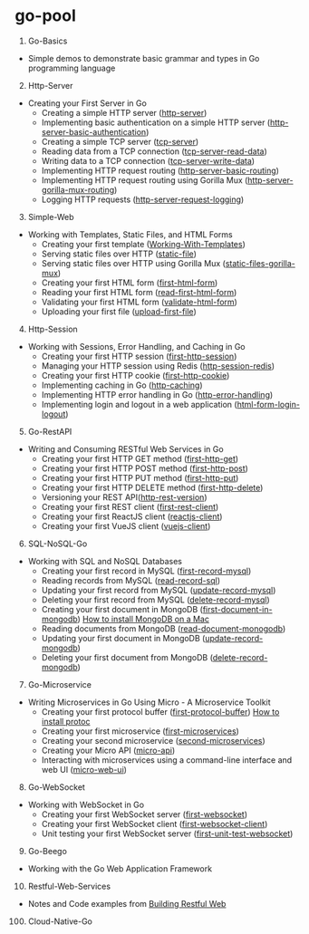 # go-pool
1. Go-Basics
* Simple demos to demonstrate basic grammar and types in Go programming language
2. Http-Server
* Creating your First Server in Go
    - Creating a simple HTTP server ([http-server](https://github.com/JieqiongYu/go-pool/tree/master/Http-Server/http-server))
    - Implementing basic authentication on a simple HTTP server ([http-server-basic-authentication](https://github.com/JieqiongYu/go-pool/tree/master/Http-Server/http-server-basic-authentication))
    - Creating a simple TCP server ([tcp-server](https://github.com/JieqiongYu/go-pool/tree/master/Http-Server/tcp-server))
    - Reading data from a TCP connection ([tcp-server-read-data](https://github.com/JieqiongYu/go-pool/tree/master/Http-Server/tcp-server-read-data))
    - Writing data to a TCP connection ([tcp-server-write-data](https://github.com/JieqiongYu/go-pool/tree/master/Http-Server/tcp-server-write-data))
    - Implementing HTTP request routing ([http-server-basic-routing](https://github.com/JieqiongYu/go-pool/tree/master/Http-Server/http-server-basic-routing))
    - Implementing HTTP request routing using Gorilla Mux ([http-server-gorilla-mux-routing](https://github.com/JieqiongYu/go-pool/tree/master/Http-Server/http-server-gorilla-mux-routing))
    - Logging HTTP requests ([http-server-request-logging](https://github.com/JieqiongYu/go-pool/tree/master/Http-Server/http-server-request-logging))
3. Simple-Web
* Working with Templates, Static Files, and HTML Forms 
    - Creating your first template ([Working-With-Templates](https://github.com/JieqiongYu/go-pool/tree/master/Simple-Web/Working-With-Templates))
    - Serving static files over HTTP ([static-file](https://github.com/JieqiongYu/go-pool/tree/master/Simple-Web/static-file))
    - Serving static files over HTTP using Gorilla Mux ([static-files-gorilla-mux](https://github.com/JieqiongYu/go-pool/tree/master/Simple-Web/static-files-gorilla-mux))
    - Creating your first HTML form ([first-html-form](https://github.com/JieqiongYu/go-pool/tree/master/Simple-Web/first-html-form))
    - Reading your first HTML form ([read-first-html-form](https://github.com/JieqiongYu/go-pool/tree/master/Simple-Web/read-first-html-form))
    - Validating your first HTML form ([validate-html-form](https://github.com/JieqiongYu/go-pool/tree/master/Simple-Web/validate-html-form)) 
    - Uploading your first file ([upload-first-file](https://github.com/JieqiongYu/go-pool/tree/master/Simple-Web/upload-first-file))
4. Http-Session
* Working with Sessions, Error Handling, and Caching in Go
    - Creating your first HTTP session ([first-http-session](https://github.com/JieqiongYu/go-pool/tree/master/Http-Session/first-http-session))
    - Managing your HTTP session using Redis ([http-session-redis](https://github.com/JieqiongYu/go-pool/tree/master/Http-Session/http-session-redis))
    - Creating your first HTTP cookie ([first-http-cookie](https://github.com/JieqiongYu/go-pool/tree/master/Http-Session/first-http-cookie))
    - Implementing caching in Go ([http-caching](https://github.com/JieqiongYu/go-pool/tree/master/Http-Session/http-caching))
    - Implementing HTTP error handling in Go ([http-error-handling](https://github.com/JieqiongYu/go-pool/tree/master/Http-Session/http-error-handling))
    - Implementing login and logout in a web application ([html-form-login-logout](https://github.com/JieqiongYu/go-pool/tree/master/Http-Session/html-form-login-logout))
5. Go-RestAPI
* Writing and Consuming RESTful Web Services in Go 
    - Creating your first HTTP GET method ([first-http-get](https://github.com/JieqiongYu/go-pool/tree/master/Go-RestAPI/first-http-get))
    - Creating your first HTTP POST method ([first-http-post](https://github.com/JieqiongYu/go-pool/tree/master/Go-RestAPI/first-http-post))
    - Creating your first HTTP PUT method ([first-http-put](https://github.com/JieqiongYu/go-pool/tree/master/Go-RestAPI/first-http-put))
    - Creating your first HTTP DELETE method ([first-http-delete](https://github.com/JieqiongYu/go-pool/tree/master/Go-RestAPI/first-http-delete))
    - Versioning your REST API([http-rest-version](https://github.com/JieqiongYu/go-pool/tree/master/Go-RestAPI/http-rest-version))
    - Creating your first REST client ([first-rest-client](https://github.com/JieqiongYu/go-pool/tree/master/Go-RestAPI/first-rest-client))
    - Creating your first ReactJS client ([reactjs-client](https://github.com/JieqiongYu/go-pool/tree/master/Go-RestAPI/reactjs-client))
    - Creating your first VueJS client ([vuejs-client](https://github.com/JieqiongYu/go-pool/tree/master/Go-RestAPI/vuejs-client))
6. SQL-NoSQL-Go
* Working with SQL and NoSQL Databases
    - Creating your first record in MySQL ([first-record-mysql](https://github.com/JieqiongYu/go-pool/tree/master/SQL-NOSQL-Go/first-record-mysql))
    - Reading records from MySQL ([read-record-sql](https://github.com/JieqiongYu/go-pool/tree/master/SQL-NOSQL-Go/read-record-sql))
    - Updating your first record from MySQL ([update-record-mysql](https://github.com/JieqiongYu/go-pool/tree/master/SQL-NOSQL-Go/update-record-mysql))
    - Deleting your first record from MySQL ([delete-record-mysql](https://github.com/JieqiongYu/go-pool/tree/master/SQL-NOSQL-Go/delete-record-mysql))
    - Creating your first document in MongoDB ([first-document-in-mongodb](https://github.com/JieqiongYu/go-pool/tree/master/SQL-NOSQL-Go/first-document-in-mongodb)) [How to install MongoDB on a Mac](https://treehouse.github.io/installation-guides/mac/mongo-mac.html) 
    - Reading documents from MongoDB ([read-document-monogodb](https://github.com/JieqiongYu/go-pool/tree/master/SQL-NOSQL-Go/read-document-mongodb)) 
    - Updating your first document in MongoDB ([update-record-mongodb](https://github.com/JieqiongYu/go-pool/tree/master/SQL-NOSQL-Go/update-record-mongodb))
    - Deleting your first document from MongoDB ([delete-record-mongodb](https://github.com/JieqiongYu/go-pool/tree/master/SQL-NOSQL-Go/delete-record-mongodb))
7. Go-Microservice
* Writing Microservices in Go Using Micro - A Microservice Toolkit
    - Creating your first protocol buffer 
    ([first-protocol-buffer](https://github.com/JieqiongYu/go-pool/tree/master/Go-Microservice/first-protocol-buffer)) [How to install protoc](http://google.github.io/proto-lens/installing-protoc.html)
    - Creating your first microservice ([first-microservices](https://github.com/JieqiongYu/go-pool/tree/master/Go-Microservice/first-microservices))
    - Creating your second microservice ([second-microservices](https://github.com/JieqiongYu/go-pool/tree/master/Go-Microservice/second-microservices))
    - Creating your Micro API ([micro-api](https://github.com/JieqiongYu/go-pool/tree/master/Go-Microservice/micro-api))
    - Interacting  with microservices using a command-line interface and web UI ([micro-web-ui](https://github.com/JieqiongYu/go-pool/tree/master/Go-Microservice/micro-web-ui))
8. Go-WebSocket
* Working with WebSocket in Go
    - Creating your first WebSocket server ([first-websocket](https://github.com/JieqiongYu/go-pool/tree/master/Go-WebSocket/first-websocket))
    - Creating your first WebSocket client ([first-websocket-client](https://github.com/JieqiongYu/go-pool/tree/master/Go-WebSocket/first-websocket-client))
    - Unit testing your first WebSocket server ([first-unit-test-websocket](https://github.com/JieqiongYu/go-pool/tree/master/Go-WebSocket/first-unit-test-websocket))
9. Go-Beego
* Working with the Go Web Application Framework
10. Restful-Web-Services
* Notes and Code examples from [Building Restful Web](https://learning.oreilly.com/library/view/building-restful-web/9781788294287/)

100. Cloud-Native-Go
